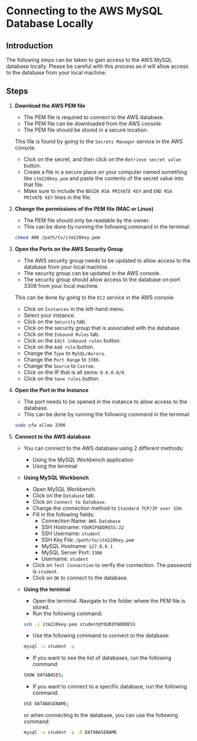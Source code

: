 # Connecting to the AWS MySQL Database Locally

## Introduction
The following steps can be taken to gain access to the AWS MySQL database locally.
Please be careful with this process as it will allow access to the database from your local machine.

## Steps

1. **Download the AWS PEM file**
    - The PEM file is required to connect to the AWS database.
    - The PEM file can be downloaded from the AWS console.
    - The PEM file should be stored in a secure location.

    This file is found by going to the `Secrets Manager` service in the AWS console.
    - Click on the secret, and then click on the `Retrieve secret value` button.
    - Create a file in a secure place on your computer named something like `itm220key.pem` and paste the contents of the secret value into that file.
    - Make sure to include the `BEGIN RSA PRIVATE KEY` and `END RSA PRIVATE KEY` lines in the file.

2. **Change the permissions of the PEM file (MAC or Linux)**
    - The PEM file should only be readable by the owner.
    - This can be done by running the following command in the terminal:
    ```bash
    chmod 400 /path/to/itm220key.pem
    ```

3. **Open the Ports on the AWS Security Group**
    - The AWS security group needs to be updated to allow access to the database from your local machine.
    - The security group can be updated in the AWS console.
    - The security group should allow access to the database on port 3306 from your local machine.

    This can be done by going to the `EC2` service in the AWS console.
    - Click on `Instances` in the left-hand menu.
    - Select your instance.
    - Click on the `Security` tab.
    - Click on the security group that is associated with the database.
    - Click on the `Inbound Rules` tab.
    - Click on the `Edit inbound rules` button.
    - Click on the `Add rule` button.
    - Change the `Type` to `MySQL/Aurora`.
    - Change the `Port Range` to `3306`.
    - Change the `Source` to `Custom`.
    - Click on the IP that is all zeros: `0.0.0.0/0`.
    - Click on the `Save rules` button. 

4. **Open the Port in the Instance**
    - The port needs to be opened in the instance to allow access to the database.
    - This can be done by running the following command in the terminal:
    ```bash
    sudo ufw allow 3306
    ```

5. **Connect to the AWS database**
    - You can connect to the AWS database using 2 different methods:
        - Using the MySQL Workbench application
        - Using the terminal

    - **Using MySQL Workbench**
        - Open MySQL Workbench.
        - Click on the `Database` tab.
        - Click on `Connect to Database`.
        - Change the connection method to `Standard TCP/IP over SSH`.
        - Fill in the following fields:
            - Connection Name: `AWS Database`
            - SSH Hostname: `YOURIPADDRESS:22`
            - SSH Username: `student`
            - SSH Key File: `/path/to/itm220key.pem`
            - MySQL Hostname: `127.0.0.1`
            - MySQL Server Port: `3306`
            - Username: `student`
        - Click on `Test Connection` to verify the connection. The password is `student`.
        - Click on `OK` to connect to the database.

    - **Using the terminal**
        - Open the terminal.
        Navigate to the folder where the PEM file is stored.
        - Run the following command:
        ```bash
        ssh -i itm220key.pem student@YOURIPADDRESS
        ```
        - Use the following command to connect to the database:
        ```bash
        mysql -u student -p
        ```
        - If you want to see the list of databases, run the following command:
        ```bash
        SHOW DATABASES;
        ```
        - If you want to connect to a specific database, run the following command:
        ```bash
        USE DATABASENAME;
        ```
        or when connecting to the database, you can use the following command:
        ```bash
        mysql -u student -p -D DATABASENAME
        ```